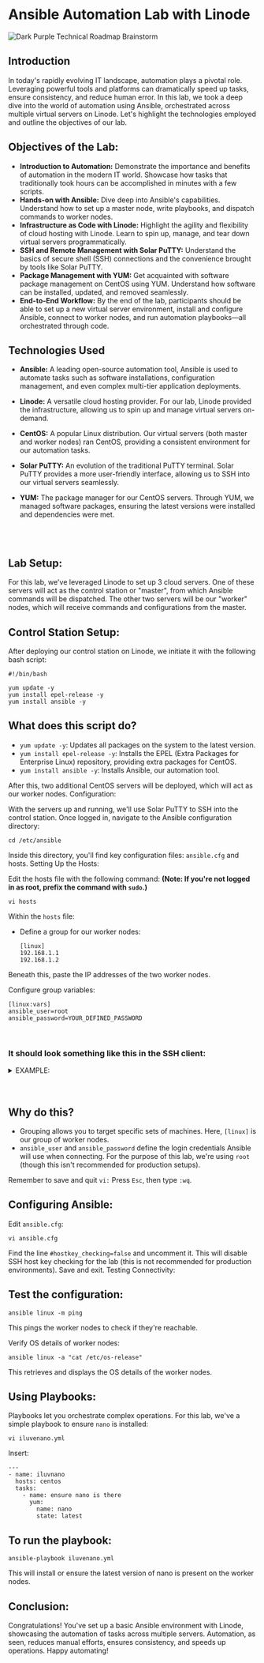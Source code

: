# Ansible Automation Lab with Linode

![Dark Purple Technical Roadmap Brainstorm](https://github.com/AmiliaSalva/SimpleAnsibleLab/assets/132176058/42a5394e-409c-4b64-8b8f-77c8c5fea5f1)


## Introduction
In today's rapidly evolving IT landscape, automation plays a pivotal role. Leveraging powerful tools and platforms can dramatically speed up tasks, ensure consistency, and reduce human error. In this lab, we took a deep dive into the world of automation using Ansible, orchestrated across multiple virtual servers on Linode. Let's highlight the technologies employed and outline the objectives of our lab.

## Objectives of the Lab:
  - **Introduction to Automation:** Demonstrate the importance and benefits of automation in the modern IT world. Showcase how tasks that traditionally took hours can be accomplished in minutes with a few scripts.
  - **Hands-on with Ansible:** Dive deep into Ansible's capabilities. Understand how to set up a master node, write playbooks, and dispatch commands to worker nodes.
  - **Infrastructure as Code with Linode:** Highlight the agility and flexibility of cloud hosting with Linode. Learn to spin up, manage, and tear down virtual servers programmatically.
  - **SSH and Remote Management with Solar PuTTY:** Understand the basics of secure shell (SSH) connections and the convenience brought by tools like Solar PuTTY.
  - **Package Management with YUM:** Get acquainted with software package management on CentOS using YUM. Understand how software can be installed, updated, and removed seamlessly.
  - **End-to-End Workflow:** By the end of the lab, participants should be able to set up a new virtual server environment, install and configure Ansible, connect to worker nodes, and run automation playbooks—all orchestrated through code.
    
## Technologies Used

  - **Ansible:**
        A leading open-source automation tool, Ansible is used to automate tasks such as software installations, configuration management, and even complex multi-tier application deployments.

  - **Linode:**
        A versatile cloud hosting provider. For our lab, Linode provided the infrastructure, allowing us to spin up and manage virtual servers on-demand.

  - **CentOS:**
        A popular Linux distribution. Our virtual servers (both master and worker nodes) ran CentOS, providing a consistent environment for our automation tasks.

  - **Solar PuTTY:**
        An evolution of the traditional PuTTY terminal. Solar PuTTY provides a more user-friendly interface, allowing us to SSH into our virtual servers seamlessly.

  - **YUM:**
        The package manager for our CentOS servers. Through YUM, we managed software packages, ensuring the latest versions were installed and dependencies were met.

 <br />
 <br />

## Lab Setup:

For this lab, we've leveraged Linode to set up 3 cloud servers. One of these servers will act as the control station or "master", from which Ansible commands will be dispatched. The other two servers will be our "worker" nodes, which will receive commands and configurations from the master.

## Control Station Setup:

After deploying our control station on Linode, we initiate it with the following bash script:



    #!/bin/bash

    yum update -y
    yum install epel-release -y
    yum install ansible -y

## What does this script do?

- `yum update -y`: Updates all packages on the system to the latest version.
- `yum install epel-release -y`: Installs the EPEL (Extra Packages for Enterprise Linux) repository, providing extra packages for CentOS.
- `yum install ansible -y`: Installs Ansible, our automation tool.

    
    
After this, two additional CentOS servers will be deployed, which will act as our worker nodes.
Configuration:

With the servers up and running, we'll use Solar PuTTY to SSH into the control station. Once logged in, navigate to the Ansible configuration directory:



``cd /etc/ansible``

Inside this directory, you'll find key configuration files: ``ansible.cfg`` and hosts.
Setting Up the Hosts:

Edit the hosts file with the following command:
**(Note: If you're not logged in as root, prefix the command with ``sudo``.)**


    vi hosts



Within the ``hosts`` file:

- Define a group for our worker nodes:

 

      [linux]
      192.168.1.1 
      192.168.1.2

Beneath this, paste the IP addresses of the two worker nodes.

Configure group variables:

    [linux:vars]
    ansible_user=root
    ansible_password=YOUR_DEFINED_PASSWORD

<br />
 
### It should look something like this in the SSH client:
<details close>
<summary>EXAMPLE:</summary>


![sshclientexample](https://github.com/AmiliaSalva/SimpleAnsibleLab/assets/132176058/3f93b678-0468-4cb7-a746-d3184a913256)




</details>
 <br />
 <br />

## Why do this?

  - Grouping allows you to target specific sets of machines. Here, ``[linux]`` is our group of worker nodes.
  - ``ansible_user`` and ``ansible_password`` define the login credentials Ansible will use when connecting. For the purpose of this lab, we're using ``root`` (though this isn't recommended for production setups).

Remember to save and quit ``vi:`` Press ``Esc``, then type ``:wq``.

## Configuring Ansible:

Edit ``ansible.cfg``:

    vi ansible.cfg

Find the line ``#hostkey_checking=false`` and uncomment it. This will disable SSH host key checking for the lab (this is not recommended for production environments). Save and exit.
Testing Connectivity:

## Test the configuration:


    ansible linux -m ping

This pings the worker nodes to check if they're reachable.

Verify OS details of worker nodes:



    ansible linux -a "cat /etc/os-release"

This retrieves and displays the OS details of the worker nodes.

## Using Playbooks:

Playbooks let you orchestrate complex operations. For this lab, we've a simple playbook to ensure ``nano`` is installed:


    vi iluvenano.yml

Insert:


    ---
    - name: iluvnano
      hosts: centos
      tasks:
        - name: ensure nano is there
          yum:
            name: nano
            state: latest

## To run the playbook:


    ansible-playbook iluvenano.yml

This will install or ensure the latest version of nano is present on the worker nodes.

## Conclusion:

Congratulations! You've set up a basic Ansible environment with Linode, showcasing the automation of tasks across multiple servers. Automation, as seen, reduces manual efforts, ensures consistency, and speeds up operations. Happy automating!
